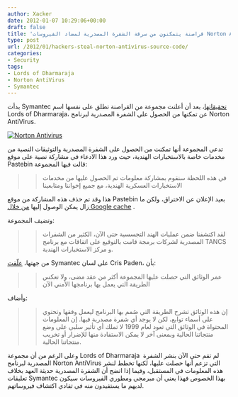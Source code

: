 ```yaml
---
author: Xacker
date: 2012-01-07 10:29:06+00:00
draft: false
title: 'قراصنة يتمكنون من سرقة الشفرة المصدرية لمضاد الفيروسات Norton Antivirus '
type: post
url: /2012/01/hackers-steal-norton-antivirus-source-code/
categories:
- Security
tags:
- Lords of Dharmaraja
- Norton AntiVirus
- Symantec
---
```


بدأت Symantec [تحقيقاتها](http://www.theinquirer.net/inquirer/news/2135720/symantec-confirms-norton-source-code-hack)، بعد أن أعلنت مجموعة من القراصنة تطلق على نفسها اسم Lords of Dharmaraja، عن تمكنها من الحصول على الشفرة المصدرية لبرنامج Norton AntiVirus.




[![Norton Antivirus](http://www.it-scoop.com/wp-content/uploads/2012/01/norton-logo.jpg)
](http://www.it-scoop.com/wp-content/uploads/2012/01/norton-logo.jpg)




تدعي المجموعة أنها تمكنت من الحصول على الشفرة المصدرية والتوثيقات النصية من مخدمات خاصة بالاستخبارات الهندية، حيث ورد هذا الادعاء في مشاركة نصية على موقع Pastebin قالت فيها المجموعة:





<blockquote>

> 
> في هذه اللحظة سنقوم بمشاركة معلومات تم الحصول عليها من مخدمات الاستخبارات العسكرية الهندية، مع جميع إخواننا ومتابعينا
> 
> 
</blockquote>




هذا وقد تم حذف هذه المشاركة من موقع Pastebin بعيد الإعلان عن الاختراق، ولكن ما زال يمكن الوصول إليها [من خلال Google cache](http://webcache.googleusercontent.com/search?q=cache%3Ahttp%3A%2F%2Fpastebin.com%2FciExRzr3&ie=utf-8&oe=utf-8&aq=t) .




وتضيف المجموعة:





<blockquote>

> 
> لقد اكتشفنا ضمن عمليات الهند التجسسية حتى الآن، الكثير من الشفرات المصدرية لشركات برمجة قامت بالتوقيع على اتفاقات مع برنامج TANCS و مركز الاستخبارات الهندية.
> 
> 
</blockquote>




من جهتها، [علّقت](http://news.idg.no/cw/art.cfm?id=FD698C4F-9F1B-62B0-6FFBAC45E4ED8654) Symantec على لسان Cris Paden، بأن:





<blockquote>

> 
> عمر الوثائق التي حصلت عليها المجموعة أكثر من عقد مضى، ولا تعكس الطريقة التي يعمل بها برنامجها الأمني الآن
> 
> 
</blockquote>




وأضاف:





<blockquote>

> 
> إن هذه الوثائق تشرح الطريقة التي صُمم بها البرنامج ليعمل وفقها وتحتوي على أسماء توابع، لكن لا يوجد أي شفرة مصدرية فيها. إن المعلومات المحتواة في الوثائق التي تعود لعام 1999 لا تملك أي تأثير سلبي على وضع منتجاتنا الحالية وبمعنى آخر لا يمكن الاستفادة منها للإضرار أو تخريب منتجاتنا الحالية.
> 
> 
</blockquote>




وعلى الرغم من أن مجموعة Lords of Dharmaraja  لم تقم حتى الآن بنشر الشفرة المصدرية لبرنامج Norton AntiVirus التي تزعم أنها حصلت عليها، لكنها تخطط لنشر هذه المعلومات في المستقبل، وفيما إذا اتضح أن الشفرة المصدرية حديثة العهد بخلاف تعليقات Symantec بهذا الخصوص فهذا يعني أن مبرمجي ومطوري الفيروسات سيكون لديهم ما يستفيدون منه في تفادي اكتشاف فيروساتهم.
